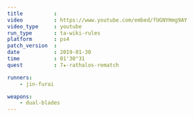 ```yaml
---
title          :
video          : https://www.youtube.com/embed/fUGNYHmg9AY
video_type     : youtube
run_type       : ta-wiki-rules
platform       : ps4
patch_version  :
date           : 2019-01-30
time           : 01'30"31
quest          : 7★-rathalos-rematch

runners:
    - jin-furai

weapons:
    - dual-blades
---
```

